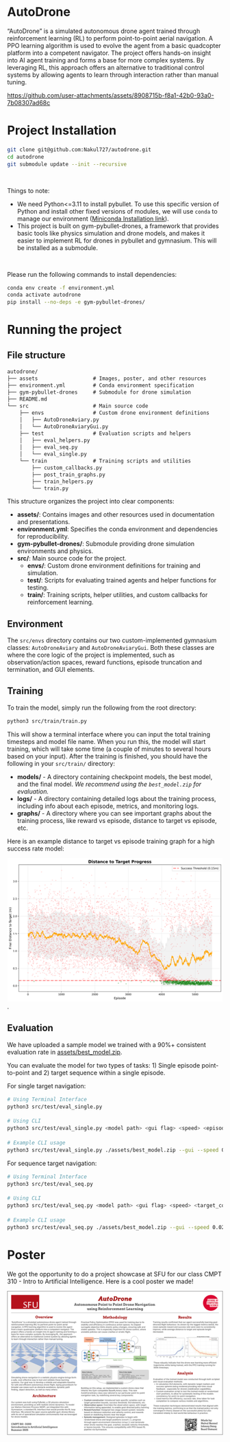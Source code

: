 # AutoDrone

“AutoDrone” is a simulated autonomous drone agent trained through reinforcement learning (RL) to perform point-to-point aerial navigation. A PPO learning algorithm is used to evolve the agent from a basic quadcopter platform into a competent navigator. The project offers hands-on insight into AI agent training and forms a base for more complex systems. By leveraging RL, this approach offers an alternative to traditional control systems by allowing agents to learn through interaction rather than manual tuning.

https://github.com/user-attachments/assets/8908715b-f8a1-42b0-93a0-7b08307ad68c

# Project Installation

```zsh
git clone git@github.com:Nakul727/autodrone.git
cd autodrone
git submodule update --init --recursive
```

<br>

Things to note:

- We need Python<=3.11 to install pybullet. To use this specific version of Python and install other fixed versions of modules, we will use `conda` to manage our environment ([Miniconda Installation link](https://www.anaconda.com/docs/getting-started/miniconda/main)).
- This project is built on gym-pybullet-drones, a framework that provides basic tools like physics simulation and drone models, and makes it easier to implement RL for drones in pybullet and gymnasium. This will be installed as a submodule.

<br>

Please run the following commands to install dependencies:

```zsh
conda env create -f environment.yml
conda activate autodrone
pip install --no-deps -e gym-pybullet-drones/
```

# Running the project

## File structure

```
autodrone/
├── assets                  # Images, poster, and other resources
├── environment.yml         # Conda environment specification
├── gym-pybullet-drones     # Submodule for drone simulation
├── README.md
└── src                     # Main source code
    ├── envs                # Custom drone environment definitions
    │   ├── AutoDroneAviary.py
    │   └── AutoDroneAviaryGui.py
    ├── test                # Evaluation scripts and helpers
    │   ├── eval_helpers.py
    │   ├── eval_seq.py
    │   └── eval_single.py
    └── train               # Training scripts and utilities
        ├── custom_callbacks.py
        ├── post_train_graphs.py
        ├── train_helpers.py
        └── train.py
```

This structure organizes the project into clear components:

- **assets/**: Contains images and other resources used in documentation and presentations.
- **environment.yml**: Specifies the conda environment and dependencies for reproducibility.
- **gym-pybullet-drones/**: Submodule providing drone simulation environments and physics.
- **src/**: Main source code for the project.
  - **envs/**: Custom drone environment definitions for training and simulation.
  - **test/**: Scripts for evaluating trained agents and helper functions for testing.
  - **train/**: Training scripts, helper utilities, and custom callbacks for reinforcement learning.

## Environment

The `src/envs` directory contains our two custom-implemented gymnasium classes: `AutoDroneAviary` and `AutoDroneAviaryGui`. Both these classes are where the core logic of the project is implemented, such as observation/action spaces, reward functions, episode truncation and termination, and GUI elements.

## Training

To train the model, simply run the following from the root directory:
```zsh
python3 src/train/train.py
```

This will show a terminal interface where you can input the total training timesteps and model file name. When you run this, the model will start training, which will take some time (a couple of minutes to several hours based on your input). After the training is finished, you should have the following in your `src/train/` directory:

- **models/** - A directory containing checkpoint models, the best model, and the final model. *We recommend using the `best_model.zip` for evaluation.*
- **logs/** - A directory containing detailed logs about the training process, including info about each episode, metrics, and monitoring logs.
- **graphs/** - A directory where you can see important graphs about the training process, like reward vs episode, distance to target vs episode, etc.

Here is an example distance to target vs episode training graph for a high success rate model:

![Graph Example](./assets/autodrone_ppo_distance_progress.png).

## Evaluation

We have uploaded a sample model we trained with a 90%+ consistent evaluation rate in [assets/best_model.zip](assets/best_model.zip).

You can evaluate the model for two types of tasks: 1) Single episode point-to-point and 2) target sequence within a single episode.

For single target navigation:
```zsh
# Using Terminal Interface
python3 src/test/eval_single.py

# Using CLI
python3 src/test/eval_single.py <model path> <gui flag> <speed> <episode_count>

# Example CLI usage
python3 src/test/eval_single.py ./assets/best_model.zip --gui --speed 0.02 --n_episodes 5
```

For sequence target navigation:
```zsh
# Using Terminal Interface
python3 src/test/eval_seq.py

# Using CLI
python3 src/test/eval_seq.py <model path> <gui flag> <speed> <target_count>

# Example CLI usage
python3 src/test/eval_seq.py ./assets/best_model.zip --gui --speed 0.02 --n_targets 5
```

# Poster

We got the opportunity to do a project showcase at SFU for our class CMPT 310 - Intro to Artificial Intelligence. Here is a cool poster we made!

![AutoDrone Poster](assets/poster.png)